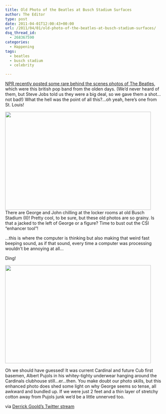 ```yaml
---
title: Old Photo of the Beatles at Busch Stadium Surfaces
author: The Editor
type: post
date: 2011-04-01T12:00:43+00:00
url: /2011/04/01/old-photo-of-the-beatles-at-busch-stadium-surfaces/
dsq_thread_id:
  - 268367590
categories:
  - Happening
tags:
  - beatles
  - busch stadium
  - celebrity

---
```

<a href="http://www.npr.org/blogs/pictureshow/2011/03/28/134792968/rare-beatles-photos-1964-1966?sc=nl&cc=mn-20110331" target="_blank">NPR recently posted some rare behind the scenes photos of The Beatles</a>, which were this british pop band from the olden days. (We&#8217;d never heard of them, but Steve Jobs told us they were a big deal, so we gave them a shot&#8230;not bad!) What the hell was the point of all this?&#8230;oh yeah, here&#8217;s one from St. Louis!

[<img class="aligncenter size-full wp-image-9513" title="beatles_at_busch" src="http://media.punchingkitty.com/wordpress/2011/03/beatles_at_busch.jpg" alt="" width="470" height="316" />][1]There are George and John chilling at the locker rooms at old Busch Stadium (II)! Pretty cool, to be sure, but these old photos are so grainy. Is that a jacked to the left of George or a figure? Time to bust out the CSI &#8220;enhancer tool&#8221;!

&#8230;this is where the computer is thinking but also making that weird fast beeping sound, as if that sound, every time a computer was processing wouldn&#8217;t be annoying at all&#8230;

Ding!

[<img class="aligncenter size-full wp-image-9512" title="beatles_at_busch_with_pujols" src="http://media.punchingkitty.com/wordpress/2011/03/beatles_at_busch_with_pujols.jpg" alt="" width="470" height="316" />][2]

Oh we should have guessed! It was current Cardinal and future Cub first basemen, Albert Pujols in his whitey-tighty underwear hanging around the Cardinals clubhouse still&#8230;er&#8230;then. You make doubt our photo skills, but this enhanced photo does shed some light on why George seems so tense, all awkward and bundled up. If we were just 2 feet and a thin layer of stretchy cotton away from Pujols junk we&#8217;d be a little unnerved too.

via <a href="https://twitter.com/#!/dgoold" target="_blank">Derrick Goold&#8217;s Twitter stream</a>

 [1]: http://media.punchingkitty.com/wordpress/2011/03/beatles_at_busch.jpg
 [2]: http://media.punchingkitty.com/wordpress/2011/03/beatles_at_busch_with_pujols.jpg